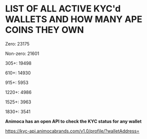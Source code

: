 # LIST OF ALL ACTIVE KYC'd WALLETS AND HOW MANY APE COINS THEY OWN

Zero: 23175

Non-zero: 21601

305+: 19498

610+: 14930

915+: 5953

1220+: 4986

1525+: 3963

1830+: 3541

**Animoca has an open API to check the KYC status for any wallet**

https://kyc-api.animocabrands.com/v1.0/profile/?walletAddress=